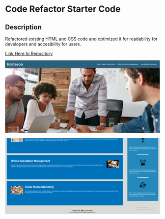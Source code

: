 # Code Refactor Starter Code

## Description
Refactored existing HTML and CSS code and optimized it for  readability for developers and accesibility for users.

[Link Here to Repository](https://musadaq23.github.io/Refactor-Starter-Code/)

![Top half of Application](./assets/images/webpage-screenshot1.PNG)

![Bottom half of Application](./assets/images/webpage-screenshot2.PNG)
